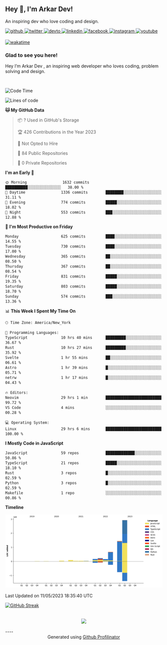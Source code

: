 ## Hey 👋, I'm Arkar Dev!  

An inspiring dev who love coding and design.

<a href="https://github.com/Riley1101" target="_blank">
<img src=https://img.shields.io/badge/github-%2324292e.svg?&style=for-the-badge&logo=github&logoColor=white alt=github style="margin-bottom: 5px;" />
</a>
<a href="https://twitter.com/arkardev" target="_blank">
<img src=https://img.shields.io/badge/twitter-%2300acee.svg?&style=for-the-badge&logo=twitter&logoColor=white alt=twitter style="margin-bottom: 5px;" />
</a>
<a href="https://dev.to/riley1101" target="_blank">
<img src=https://img.shields.io/badge/dev.to-%2308090A.svg?&style=for-the-badge&logo=dev.to&logoColor=white alt=devto style="margin-bottom: 5px;" />
</a>
<a href="https://linkedin.com/in/arkar-kaung-myat" target="_blank">
<img src=https://img.shields.io/badge/linkedin-%231E77B5.svg?&style=for-the-badge&logo=linkedin&logoColor=white alt=linkedin style="margin-bottom: 5px;" />
</a>
<a href="https://www.facebook.com/riley.eileen.75" target="_blank">
<img src=https://img.shields.io/badge/facebook-%232E87FB.svg?&style=for-the-badge&logo=facebook&logoColor=white alt=facebook style="margin-bottom: 5px;" />
</a>
<a href="https://instagram.com/rileys1101" target="_blank">
<img src=https://img.shields.io/badge/instagram-%23000000.svg?&style=for-the-badge&logo=instagram&logoColor=white alt=instagram style="margin-bottom: 5px;" />
</a>
<a href="https://www.youtube.com/channel/UC_RfEQCC3gL2AzsFFAABikg" target="_blank">
<img src=https://img.shields.io/badge/youtube-%23EE4831.svg?&style=for-the-badge&logo=youtube&logoColor=white alt=youtube style="margin-bottom: 5px;" />
</a>  
  
[![wakatime](https://wakatime.com/badge/user/cf23b6e3-75f8-4c04-b0e3-273191c8d2ec.svg)](https://wakatime.com/@cf23b6e3-75f8-4c04-b0e3-273191c8d2ec)


### Glad to see you here!  
Hey I’m Arkar Dev , an inspiring web developer who loves coding, problem solving and design.

<br/>

<!--START_SECTION:waka-->
![Code Time](http://img.shields.io/badge/Code%20Time-109%20hrs%2038%20mins-blue)

![Lines of code](https://img.shields.io/badge/From%20Hello%20World%20I%27ve%20Written-5.8%20million%20lines%20of%20code-blue)

**🐱 My GitHub Data** 

> 📦 ? Used in GitHub's Storage 
 > 
> 🏆 426 Contributions in the Year 2023
 > 
> 🚫 Not Opted to Hire
 > 
> 📜 84 Public Repositories 
 > 
> 🔑 0 Private Repositories 
 > 
**I'm an Early 🐤** 

```text
🌞 Morning                1632 commits        ██████████░░░░░░░░░░░░░░░   38.00 % 
🌆 Daytime                1336 commits        ████████░░░░░░░░░░░░░░░░░   31.11 % 
🌃 Evening                774 commits         █████░░░░░░░░░░░░░░░░░░░░   18.02 % 
🌙 Night                  553 commits         ███░░░░░░░░░░░░░░░░░░░░░░   12.88 % 
```
📅 **I'm Most Productive on Friday** 

```text
Monday                   625 commits         ████░░░░░░░░░░░░░░░░░░░░░   14.55 % 
Tuesday                  730 commits         ████░░░░░░░░░░░░░░░░░░░░░   17.00 % 
Wednesday                365 commits         ██░░░░░░░░░░░░░░░░░░░░░░░   08.50 % 
Thursday                 367 commits         ██░░░░░░░░░░░░░░░░░░░░░░░   08.54 % 
Friday                   831 commits         █████░░░░░░░░░░░░░░░░░░░░   19.35 % 
Saturday                 803 commits         █████░░░░░░░░░░░░░░░░░░░░   18.70 % 
Sunday                   574 commits         ███░░░░░░░░░░░░░░░░░░░░░░   13.36 % 
```


📊 **This Week I Spent My Time On** 

```text
🕑︎ Time Zone: America/New_York

💬 Programming Languages: 
TypeScript               10 hrs 40 mins      █████████░░░░░░░░░░░░░░░░   36.67 % 
Rust                     10 hrs 27 mins      █████████░░░░░░░░░░░░░░░░   35.92 % 
Svelte                   1 hr 55 mins        ██░░░░░░░░░░░░░░░░░░░░░░░   06.61 % 
Astro                    1 hr 39 mins        █░░░░░░░░░░░░░░░░░░░░░░░░   05.71 % 
netrw                    1 hr 17 mins        █░░░░░░░░░░░░░░░░░░░░░░░░   04.43 % 

🔥 Editors: 
Neovim                   29 hrs 1 min        █████████████████████████   99.72 % 
VS Code                  4 mins              ░░░░░░░░░░░░░░░░░░░░░░░░░   00.28 % 

💻 Operating System: 
Linux                    29 hrs 6 mins       █████████████████████████   100.00 % 
```

**I Mostly Code in JavaScript** 

```text
JavaScript               59 repos            █████████████░░░░░░░░░░░░   50.86 % 
TypeScript               21 repos            █████░░░░░░░░░░░░░░░░░░░░   18.10 % 
Rust                     3 repos             █░░░░░░░░░░░░░░░░░░░░░░░░   02.59 % 
Python                   3 repos             █░░░░░░░░░░░░░░░░░░░░░░░░   02.59 % 
Makefile                 1 repo              ░░░░░░░░░░░░░░░░░░░░░░░░░   00.86 % 
```



**Timeline**

![Lines of Code chart](https://raw.githubusercontent.com/Riley1101/Riley1101/main/assets/bar_graph.png)


 Last Updated on 11/05/2023 18:35:40 UTC
<!--END_SECTION:waka-->

[![GitHub Streak](https://streak-stats.demolab.com?user=Riley1101)](https://git.io/streak-stats)
  
<br/>  
<div align="center">
<img src="https://komarev.com/ghpvc/?username=Riley1101&&style=flat-square" align="center" />
</div>  
<br/>  
----
<div align="center">Generated using <a href="https://profilinator.rishav.dev/" target="_blank">Github Profilinator</a></div>


